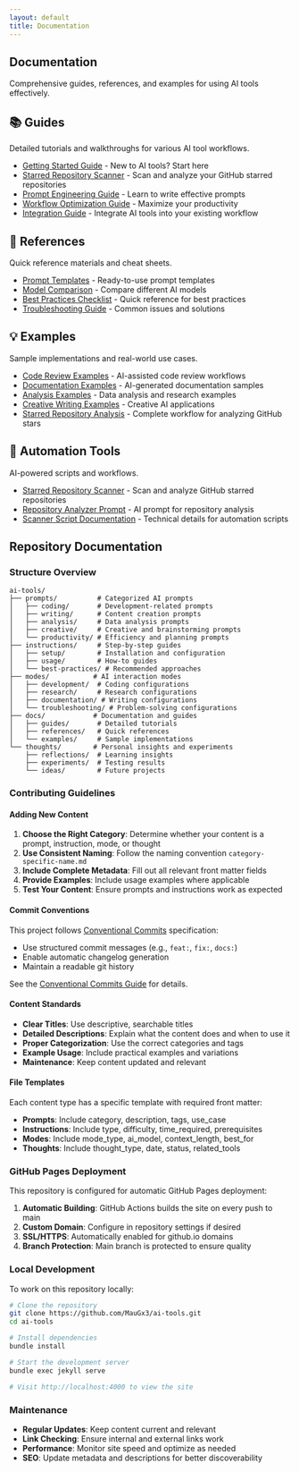 ```yaml
---
layout: default
title: Documentation
---
```


## Documentation

Comprehensive guides, references, and examples for using AI tools effectively.

## 📚 Guides
Detailed tutorials and walkthroughs for various AI tool workflows.

- [Getting Started Guide](guides/getting-started.md) - New to AI tools? Start here
- [Starred Repository Scanner](guides/starred-repository-scanner.md) - Scan and analyze your GitHub starred repositories
- [Prompt Engineering Guide](guides/prompt-engineering.md) - Learn to write effective prompts
- [Workflow Optimization Guide](guides/workflow-optimization.md) - Maximize your productivity
- [Integration Guide](guides/integration.md) - Integrate AI tools into your existing workflow

## 📖 References
Quick reference materials and cheat sheets.

- [Prompt Templates](references/prompt-templates.md) - Ready-to-use prompt templates
- [Model Comparison](references/model-comparison.md) - Compare different AI models
- [Best Practices Checklist](references/best-practices.md) - Quick reference for best practices
- [Troubleshooting Guide](references/troubleshooting.md) - Common issues and solutions

## 💡 Examples
Sample implementations and real-world use cases.

- [Code Review Examples](examples/code-review.md) - AI-assisted code review workflows
- [Documentation Examples](examples/documentation.md) - AI-generated documentation samples
- [Analysis Examples](examples/analysis.md) - Data analysis and research examples
- [Creative Writing Examples](examples/creative-writing.md) - Creative AI applications
- [Starred Repository Analysis](../data/example-starred-repos-analysis.md) - Complete workflow for analyzing GitHub stars

## 🤖 Automation Tools
AI-powered scripts and workflows.

- [Starred Repository Scanner](../_instructions/starred-repository-scanner.md) - Scan and analyze GitHub starred repositories
- [Repository Analyzer Prompt](../_prompts/repository-analyzer.md) - AI prompt for repository analysis
- [Scanner Script Documentation](../scripts/README.md) - Technical details for automation scripts

## Repository Documentation

### Structure Overview
```
ai-tools/
├── prompts/          # Categorized AI prompts
│   ├── coding/       # Development-related prompts
│   ├── writing/      # Content creation prompts
│   ├── analysis/     # Data analysis prompts
│   ├── creative/     # Creative and brainstorming prompts
│   └── productivity/ # Efficiency and planning prompts
├── instructions/     # Step-by-step guides
│   ├── setup/        # Installation and configuration
│   ├── usage/        # How-to guides
│   └── best-practices/ # Recommended approaches
├── modes/           # AI interaction modes
│   ├── development/  # Coding configurations
│   ├── research/     # Research configurations
│   ├── documentation/ # Writing configurations
│   └── troubleshooting/ # Problem-solving configurations
├── docs/            # Documentation and guides
│   ├── guides/       # Detailed tutorials
│   ├── references/   # Quick references
│   └── examples/     # Sample implementations
└── thoughts/        # Personal insights and experiments
    ├── reflections/  # Learning insights
    ├── experiments/  # Testing results
    └── ideas/        # Future projects
```

### Contributing Guidelines

#### Adding New Content

1. **Choose the Right Category**: Determine whether your content is a prompt, instruction, mode, or thought
2. **Use Consistent Naming**: Follow the naming convention `category-specific-name.md`
3. **Include Complete Metadata**: Fill out all relevant front matter fields
4. **Provide Examples**: Include usage examples where applicable
5. **Test Your Content**: Ensure prompts and instructions work as expected

#### Commit Conventions

This project follows [Conventional Commits](contributing/conventional-commits.md) specification:
- Use structured commit messages (e.g., `feat:`, `fix:`, `docs:`)
- Enable automatic changelog generation
- Maintain a readable git history

See the [Conventional Commits Guide](contributing/conventional-commits.md) for details.

#### Content Standards

- **Clear Titles**: Use descriptive, searchable titles
- **Detailed Descriptions**: Explain what the content does and when to use it
- **Proper Categorization**: Use the correct categories and tags
- **Example Usage**: Include practical examples and variations
- **Maintenance**: Keep content updated and relevant

#### File Templates

Each content type has a specific template with required front matter:

- **Prompts**: Include category, description, tags, use_case
- **Instructions**: Include type, difficulty, time_required, prerequisites
- **Modes**: Include mode_type, ai_model, context_length, best_for
- **Thoughts**: Include thought_type, date, status, related_tools

### GitHub Pages Deployment

This repository is configured for automatic GitHub Pages deployment:

1. **Automatic Building**: GitHub Actions builds the site on every push to main
2. **Custom Domain**: Configure in repository settings if desired
3. **SSL/HTTPS**: Automatically enabled for github.io domains
4. **Branch Protection**: Main branch is protected to ensure quality

### Local Development

To work on this repository locally:

```bash
# Clone the repository
git clone https://github.com/MauGx3/ai-tools.git
cd ai-tools

# Install dependencies
bundle install

# Start the development server
bundle exec jekyll serve

# Visit http://localhost:4000 to view the site
```

### Maintenance

- **Regular Updates**: Keep content current and relevant
- **Link Checking**: Ensure internal and external links work
- **Performance**: Monitor site speed and optimize as needed
- **SEO**: Update metadata and descriptions for better discoverability
